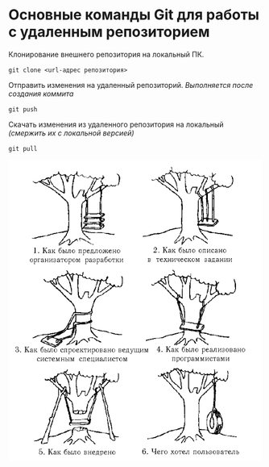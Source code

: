 # Основные команды Git для работы с удаленным репозиторием

Клонирование внешнего репозитория на локальный ПК.
```
git clone <url-адрес репозитория>
```

Отправить изменения на удаленный репозиторий. *Выполняется после создания коммита*
```
git push
```

Скачать изменения из удаленного репозитория на локальный *(смержить их с локальной версией)*
```
git pull
```

![Как оно на самом деле...](realization.gif)